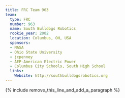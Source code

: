 ```yaml
---
title: FRC Team 963
team:
  type: FRC
  number: 963
  name: South Bulldogs Robotics
  rookie_year: 2002
  location: Columbus, OH, USA
  sponsors:
  - NASA
  - Ohio State University
  - jcpenney
  - AEP-American Electric Power
  - Columbus City Schools, South High School
  links:
    Website: http://southbulldogsrobotics.org
---
```


{% include remove_this_line_and_add_a_paragraph %}